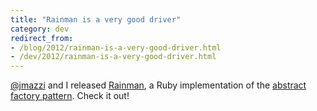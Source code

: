 ```yaml
---
title: "Rainman is a very good driver"
category: dev
redirect_from:
- /blog/2012/rainman-is-a-very-good-driver.html
- /dev/2012/rainman-is-a-very-good-driver.html
---
```


[@jmazzi](https://github.com/jmazzi) and I released
[Rainman](https://github.com/site5/rainman), a Ruby implementation of the
[abstract factory
pattern](http://en.wikipedia.org/wiki/Abstract_factory_pattern). Check it out!
